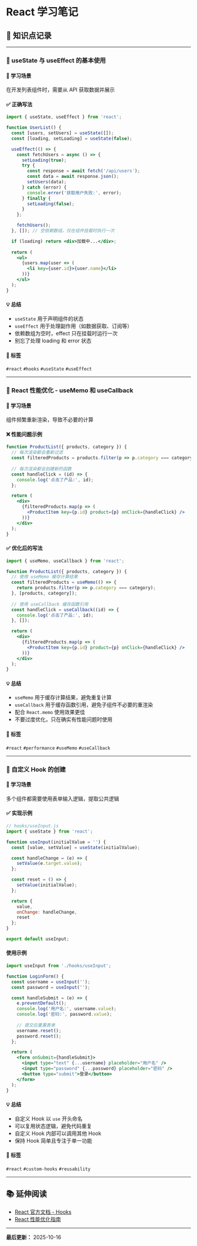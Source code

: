 # React 学习笔记

## 📝 知识点记录

---

### 🎯 useState 与 useEffect 的基本使用

#### 💬 学习场景
在开发列表组件时，需要从 API 获取数据并展示

#### ✅ 正确写法
```jsx
import { useState, useEffect } from 'react';

function UserList() {
  const [users, setUsers] = useState([]);
  const [loading, setLoading] = useState(false);

  useEffect(() => {
    const fetchUsers = async () => {
      setLoading(true);
      try {
        const response = await fetch('/api/users');
        const data = await response.json();
        setUsers(data);
      } catch (error) {
        console.error('获取用户失败:', error);
      } finally {
        setLoading(false);
      }
    };

    fetchUsers();
  }, []); // 空依赖数组，仅在组件挂载时执行一次

  if (loading) return <div>加载中...</div>;
  
  return (
    <ul>
      {users.map(user => (
        <li key={user.id}>{user.name}</li>
      ))}
    </ul>
  );
}
```

#### 💡 总结
- `useState` 用于声明组件的状态
- `useEffect` 用于处理副作用（如数据获取、订阅等）
- 依赖数组为空时，effect 只在挂载时运行一次
- 别忘了处理 loading 和 error 状态

#### 🔖 标签
`#react` `#hooks` `#useState` `#useEffect`

---

### 🎯 React 性能优化 - useMemo 和 useCallback

#### 💬 学习场景
组件频繁重新渲染，导致不必要的计算

#### ❌ 性能问题示例
```jsx
function ProductList({ products, category }) {
  // 每次渲染都会重新过滤
  const filteredProducts = products.filter(p => p.category === category);
  
  // 每次渲染都会创建新的函数
  const handleClick = (id) => {
    console.log('点击了产品:', id);
  };

  return (
    <div>
      {filteredProducts.map(p => (
        <ProductItem key={p.id} product={p} onClick={handleClick} />
      ))}
    </div>
  );
}
```

#### ✅ 优化后的写法
```jsx
import { useMemo, useCallback } from 'react';

function ProductList({ products, category }) {
  // 使用 useMemo 缓存计算结果
  const filteredProducts = useMemo(() => {
    return products.filter(p => p.category === category);
  }, [products, category]);
  
  // 使用 useCallback 缓存函数引用
  const handleClick = useCallback((id) => {
    console.log('点击了产品:', id);
  }, []);

  return (
    <div>
      {filteredProducts.map(p => (
        <ProductItem key={p.id} product={p} onClick={handleClick} />
      ))}
    </div>
  );
}
```

#### 💡 总结
- `useMemo` 用于缓存计算结果，避免重复计算
- `useCallback` 用于缓存函数引用，避免子组件不必要的重渲染
- 配合 `React.memo` 使用效果更佳
- 不要过度优化，只在确实有性能问题时使用

#### 🔖 标签
`#react` `#performance` `#useMemo` `#useCallback`

---

### 🎯 自定义 Hook 的创建

#### 💬 学习场景
多个组件都需要使用表单输入逻辑，提取公共逻辑

#### ✅ 实现示例
```jsx
// hooks/useInput.js
import { useState } from 'react';

function useInput(initialValue = '') {
  const [value, setValue] = useState(initialValue);

  const handleChange = (e) => {
    setValue(e.target.value);
  };

  const reset = () => {
    setValue(initialValue);
  };

  return {
    value,
    onChange: handleChange,
    reset
  };
}

export default useInput;
```

#### 使用示例
```jsx
import useInput from './hooks/useInput';

function LoginForm() {
  const username = useInput('');
  const password = useInput('');

  const handleSubmit = (e) => {
    e.preventDefault();
    console.log('用户名:', username.value);
    console.log('密码:', password.value);
    
    // 提交后重置表单
    username.reset();
    password.reset();
  };

  return (
    <form onSubmit={handleSubmit}>
      <input type="text" {...username} placeholder="用户名" />
      <input type="password" {...password} placeholder="密码" />
      <button type="submit">登录</button>
    </form>
  );
}
```

#### 💡 总结
- 自定义 Hook 以 `use` 开头命名
- 可以复用状态逻辑，避免代码重复
- 自定义 Hook 内部可以调用其他 Hook
- 保持 Hook 简单且专注于单一功能

#### 🔖 标签
`#react` `#custom-hooks` `#reusability`

---

## 📚 延伸阅读

- [React 官方文档 - Hooks](https://react.dev/reference/react)
- [React 性能优化指南](https://react.dev/learn/render-and-commit)

---

**最后更新：** 2025-10-16

